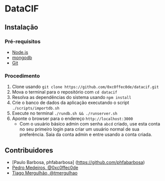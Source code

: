 # DataCIF

## Instalação

### Pré-requisitos

- [Node.js](https://nodejs.org)
- [mongodb](https://www.mongodb.org)
- [Git](http://git-scm.com)

### Procedimento

1. Clone usando `git clone https://github.com/0xc0ffec0de/datacif.git`
1. Mova o terminal para o repositório com `cd datacif`
1. Resolva as dependências do sistema usando `npm install`
1. Crie o banco de dados da aplicação executando o script `./scripts/importdb.sh`
1. Execute no terminal `./rundb.sh && ./runserver.sh`
1. Aponte o browser para o endereço `http://localhost:3000`
    * Com o usuário básico admin com senha `abcd` criado, use esta conta no seu primeiro login para criar um usuário normal de sua preferência. Saia da conta admin e entre usando a conta criada.

## Contribuidores

- [Paulo Barbosa, phfabarbosa] (https://github.com/phfabarbosa)
- [Pedro Medeiros, @0xc0ffec0de](https://github.com/0xc0ffec0de)
- [Tiago Mergulhão, @tmergulhao](https://github.com/tmergulhao)
